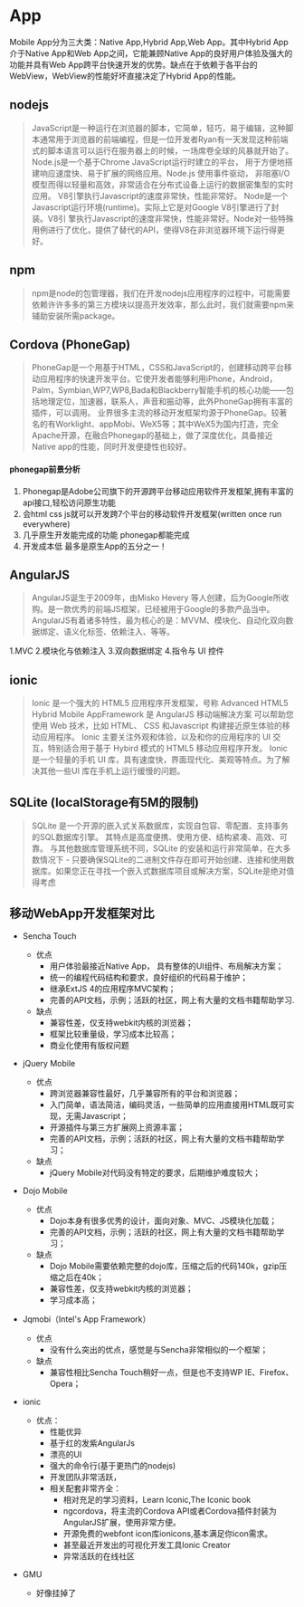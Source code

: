 # App

Mobile App分为三大类：Native App,Hybrid App,Web App。其中Hybrid App介于Native App和Web App之间，它能兼顾Native App的良好用户体验及强大的功能并具有Web App跨平台快速开发的优势。缺点在于依赖于各平台的WebView，WebView的性能好坏直接决定了Hybrid App的性能。 

## nodejs

>	JavaScript是一种运行在浏览器的脚本，它简单，轻巧，易于编辑，这种脚本通常用于浏览器的前端编程，但是一位开发者Ryan有一天发现这种前端式的脚本语言可以运行在服务器上的时候，一场席卷全球的风暴就开始了。
Node.js是一个基于Chrome JavaScript运行时建立的平台， 用于方便地搭建响应速度快、易于扩展的网络应用。Node.js 使用事件驱动， 非阻塞I/O 模型而得以轻量和高效，非常适合在分布式设备上运行的数据密集型的实时应用。
V8引擎执行Javascript的速度非常快，性能非常好。
Node是一个Javascript运行环境(runtime)。实际上它是对Google V8引擎进行了封装。V8引 擎执行Javascript的速度非常快，性能非常好。Node对一些特殊用例进行了优化，提供了替代的API，使得V8在非浏览器环境下运行得更好。

## npm

>	npm是node的包管理器，我们在开发nodejs应用程序的过程中，可能需要依赖许许多多的第三方模块以提高开发效率，那么此时，我们就需要npm来辅助安装所需package。

## Cordova (PhoneGap)

>	PhoneGap是一个用基于HTML，CSS和JavaScript的，创建移动跨平台移动应用程序的快速开发平台。它使开发者能够利用iPhone，Android，Palm，Symbian,WP7,WP8,Bada和Blackberry智能手机的核心功能——包括地理定位，加速器，联系人，声音和振动等，此外PhoneGap拥有丰富的插件，可以调用。
业界很多主流的移动开发框架均源于PhoneGap。较著名的有Worklight、appMobi、WeX5等；其中WeX5为国内打造，完全Apache开源，在融合Phonegap的基础上，做了深度优化，具备接近Native app的性能，同时开发便捷性也较好。

#### phonegap前景分析

1. Phonegap是Adobe公司旗下的开源跨平台移动应用软件开发框架,拥有丰富的api接口,轻松访问原生功能
2. 会html css  js就可以开发跨7个平台的移动软件开发框架(written once run everywhere)
3. 几乎原生开发能完成的功能 phonegap都能完成
4. 开发成本低  最多是原生App的五分之一！

## AngularJS

>	AngularJS诞生于2009年，由Misko Hevery 等人创建，后为Google所收购。是一款优秀的前端JS框架，已经被用于Google的多款产品当中。AngularJS有着诸多特性，最为核心的是：MVVM、模块化、自动化双向数据绑定、语义化标签、依赖注入、等等。

1.MVC
2.模块化与依赖注入
3.双向数据绑定
4.指令与 UI 控件

## ionic

>	Ionic 是一个强大的 HTML5 应用程序开发框架，号称 Advanced HTML5 Hybrid Mobile AppFramework 是 AngularJS 移动端解决方案 可以帮助您使用 Web 技术，比如 HTML、 CSS 和Javascript 构建接近原生体验的移动应用程序。 Ionic 主要关注外观和体验，以及和你的应用程序的 UI 交互，特别适合用于基于 Hybird 模式的 HTML5 移动应用程序开发。
Ionic 是一个轻量的手机 UI 库，具有速度快，界面现代化、美观等特点。为了解决其他一些UI 库在手机上运行缓慢的问题。

## SQLite (localStorage有5M的限制)
>	SQLite 是一个开源的嵌入式关系数据库，实现自包容、零配置、支持事务的SQL数据库引擎。 其特点是高度便携、使用方便、结构紧凑、高效、可靠。 与其他数据库管理系统不同，SQLite 的安装和运行非常简单，在大多数情况下 - 只要确保SQLite的二进制文件存在即可开始创建、连接和使用数据库。如果您正在寻找一个嵌入式数据库项目或解决方案，SQLite是绝对值得考虑

## 移动WebApp开发框架对比

* Sencha Touch
	* 优点
		* 用户体验最接近Native App， 具有整体的UI组件、布局解决方案；
		* 统一的编程代码结构和要求，良好组织的代码易于维护；
		* 继承ExtJS 4的应用程序MVC架构；
		* 完善的API文档，示例；活跃的社区，网上有大量的文档书籍帮助学习.
	* 缺点
		* 兼容性差，仅支持webkit内核的浏览器；
		* 框架比较重量级，学习成本比较高；
		* 商业化使用有版权问题

* jQuery Mobile
	* 优点
		* 跨浏览器兼容性最好，几乎兼容所有的平台和浏览器；
		* 入门简单，语法简洁，编码灵活，一些简单的应用直接用HTML既可实现，无需Javascript；
		* 开源插件与第三方扩展网上资源丰富； 
		* 完善的API文档，示例；活跃的社区，网上有大量的文档书籍帮助学习；
	* 缺点
		* jQuery Mobile对代码没有特定的要求，后期维护难度较大；

* Dojo Mobile
	* 优点
		* Dojo本身有很多优秀的设计，面向对象、MVC、JS模块化加载；
		* 完善的API文档，示例；活跃的社区，网上有大量的文档书籍帮助学习；
	* 缺点
		* Dojo Mobile需要依赖完整的dojo库，压缩之后的代码140k，gzip压缩之后在40k；
		* 兼容性差，仅支持webkit内核的浏览器；
		* 学习成本高；


* Jqmobi（Intel's App Framework）
	* 优点
		* 没有什么突出的优点，感觉是与Sencha非常相似的一个框架；
	* 缺点
		* 兼容性相比Sencha Touch稍好一点，但是也不支持WP IE、Firefox、Opera；

* ionic
	* 优点：
		* 性能优异
		* 基于红的发紫AngularJs
		* 漂亮的UI
		* 强大的命令行(基于更热门的nodejs)
		* 开发团队非常活跃，
		* 相关配套非常齐全：
		    * 相对充足的学习资料，Learn Iconic,The Iconic book
		    * ngcordova，将主流的Cordova API或者Cordova插件封装为AngularJS扩展，使用非常方便。
		    * 开源免费的webfont icon库ionicons,基本满足你icon需求。
		    * 甚至最近开发出的可视化开发工具Ionic Creator
			* 异常活跃的在线社区


* GMU 
	* 好像挂掉了




